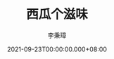 ---
issue: 447
title: 西瓜个滋味
author: 李秉璋
language: 詔安
date: 2021-09-23T00:00:00.000+08:00
topic: 懷想
difficulty: 2
wikidata: Q131449255
wikidata_link: https://www.wikidata.org/wiki/Q131449255
author_wikidata_link: https://www.wikidata.org/wiki/Q98096269
author_wikidata: Q98096269
---